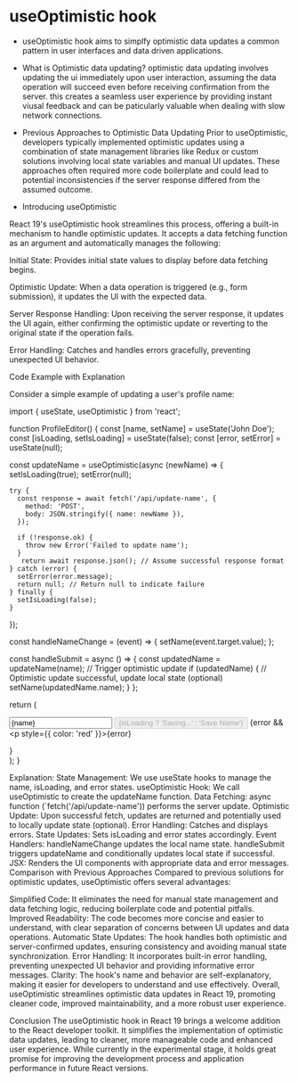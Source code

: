 # useOptimistic hook

- useOptimistic hook aims to simplfy optimistic data updates a common pattern in user interfaces and data driven applications.

- What is Optimistic data updating?
  optimistic data updating involves updating the ui immediately upon user interaction, assuming the data operation will succeed even before receiving confirmation from the server. this creates a seamless user experience by providing instant viusal feedback and can be paticularly valuable when dealing with slow network connections.

- Previous Approaches to Optimistic Data Updating
  Prior to useOptimistic, developers typically implemented optimistic updates using a combination of state management libraries like Redux or custom solutions involving local state variables and manual UI updates. These approaches often required more code boilerplate and could lead to potential inconsistencies if the server response differed from the assumed outcome.

- Introducing useOptimistic

React 19's useOptimistic hook streamlines this process, offering a built-in mechanism to handle optimistic updates. It accepts a data fetching function as an argument and automatically manages the following:

Initial State: Provides initial state values to display before data fetching begins.

Optimistic Update: When a data operation is triggered (e.g., form submission), it updates the UI with the expected data.

Server Response Handling: Upon receiving the server response, it updates the UI again, either confirming the optimistic update or reverting to the original state if the operation fails.

Error Handling: Catches and handles errors gracefully, preventing unexpected UI behavior.

Code Example with Explanation

Consider a simple example of updating a user's profile name:

import { useState, useOptimistic } from 'react';

function ProfileEditor() {
  const [name, setName] = useState('John Doe');
  const [isLoading, setIsLoading] = useState(false);
  const [error, setError] = useState(null);

  const updateName = useOptimistic(async (newName) => {
    setIsLoading(true);
    setError(null);

    try {
      const response = await fetch('/api/update-name', {
        method: 'POST',
        body: JSON.stringify({ name: newName }),
      });

      if (!response.ok) {
        throw new Error('Failed to update name');
      }
       return await response.json(); // Assume successful response format
    } catch (error) {
      setError(error.message);
      return null; // Return null to indicate failure
    } finally {
      setIsLoading(false);
    }
  });

  const handleNameChange = (event) => {
    setName(event.target.value);
  };

  const handleSubmit = async () => {
    const updatedName = updateName(name); // Trigger optimistic update
    if (updatedName) {
      // Optimistic update successful, update local state (optional)
      setName(updatedName.name);
    }
      };

  return (
    <div>
      <input type="text" value={name} onChange={handleNameChange} />
      <button onClick={handleSubmit} disabled={isLoading}>
        {isLoading ? 'Saving...' : 'Save Name'}
      </button>
      {error && <p style={{ color: 'red' }}>{error}</p>}
    </div>
  );
}

Explanation:
State Management: We use useState hooks to manage the name, isLoading, and error states.
useOptimistic Hook: We call useOptimistic to create the updateName function.
Data Fetching: async function (`fetch('/api/update-name')) performs the server update.
Optimistic Update: Upon successful fetch, updates are returned and potentially used to locally update state (optional).
Error Handling: Catches and displays errors.
State Updates: Sets isLoading and error states accordingly.
Event Handlers:
handleNameChange updates the local name state.
handleSubmit triggers updateName and conditionally updates local state if successful.
JSX: Renders the UI components with appropriate data and error messages.
Comparison with Previous Approaches
Compared to previous solutions for optimistic updates, useOptimistic offers several advantages:

Simplified Code: It eliminates the need for manual state management and data fetching logic, reducing boilerplate code and potential pitfalls.
Improved Readability: The code becomes more concise and easier to understand, with clear separation of concerns between UI updates and data operations.
Automatic State Updates: The hook handles both optimistic and server-confirmed updates, ensuring consistency and avoiding manual state synchronization.
Error Handling: It incorporates built-in error handling, preventing unexpected UI behavior and providing informative error messages.
Clarity: The hook's name and behavior are self-explanatory, making it easier for developers to understand and use effectively.
Overall, useOptimistic streamlines optimistic data updates in React 19, promoting cleaner code, improved maintainability, and a more robust user experience.

Conclusion
The useOptimistic hook in React 19 brings a welcome addition to the React developer toolkit. It simplifies the implementation of optimistic data updates, leading to cleaner, more manageable code and enhanced user experience. While currently in the experimental stage, it holds great promise for improving the development process and application performance in future React versions.

